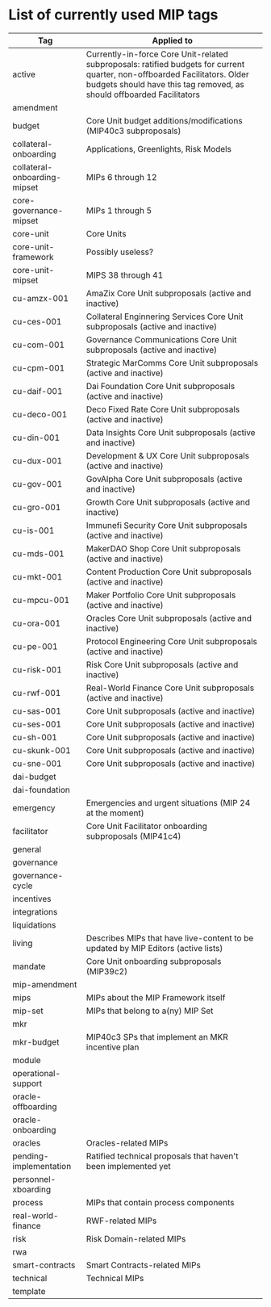 # List of currently used MIP tags

| Tag | Applied to |
|-|-|
| active | Currently-in-force Core Unit-related subproposals: ratified budgets for current quarter, non-offboarded Facilitators. Older budgets should have this tag removed, as should offboarded Facilitators |
| amendment | |
| budget | Core Unit budget additions/modifications (MIP40c3 subproposals) |
| collateral-onboarding | Applications, Greenlights, Risk Models |
| collateral-onboarding-mipset | MIPs 6 through 12 |
| core-governance-mipset | MIPs 1 through 5 |
| core-unit | Core Units |
| core-unit-framework | Possibly useless? |
| core-unit-mipset | MIPS 38 through 41 |
| cu-amzx-001 | AmaZix Core Unit subproposals (active and inactive) |
| cu-ces-001 | Collateral Enginnering Services Core Unit subproposals (active and inactive) |
| cu-com-001 | Governance Communications Core Unit subproposals (active and inactive) |
| cu-cpm-001 | Strategic MarComms Core Unit subproposals (active and inactive) |
| cu-daif-001 | Dai Foundation Core Unit subproposals (active and inactive) |
| cu-deco-001 | Deco Fixed Rate Core Unit subproposals (active and inactive) |
| cu-din-001 | Data Insights Core Unit subproposals (active and inactive) |
| cu-dux-001 | Development & UX Core Unit subproposals (active and inactive) |
| cu-gov-001 | GovAlpha Core Unit subproposals (active and inactive) |
| cu-gro-001 | Growth Core Unit subproposals (active and inactive) |
| cu-is-001 | Immunefi Security Core Unit subproposals (active and inactive) |
| cu-mds-001 | MakerDAO Shop Core Unit subproposals (active and inactive) |
| cu-mkt-001 | Content Production Core Unit subproposals (active and inactive) |
| cu-mpcu-001 | Maker Portfolio Core Unit subproposals (active and inactive) |
| cu-ora-001 | Oracles Core Unit subproposals (active and inactive) |
| cu-pe-001 | Protocol Engineering Core Unit subproposals (active and inactive) |
| cu-risk-001 | Risk Core Unit subproposals (active and inactive) |
| cu-rwf-001 | Real-World Finance Core Unit subproposals (active and inactive) |
| cu-sas-001 | Core Unit subproposals (active and inactive) |
| cu-ses-001 | Core Unit subproposals (active and inactive) |
| cu-sh-001 | Core Unit subproposals (active and inactive) |
| cu-skunk-001 | Core Unit subproposals (active and inactive) |
| cu-sne-001 | Core Unit subproposals (active and inactive) |
| dai-budget |  |
| dai-foundation |  |
| emergency | Emergencies and urgent situations (MIP 24 at the moment) |
| facilitator | Core Unit Facilitator onboarding subproposals (MIP41c4) |
| general |  |
| governance |  |
| governance-cycle |  |
| incentives |  |
| integrations |  |
| liquidations |  |
| living | Describes MIPs that have live-content to be updated by MIP Editors (active lists) |
| mandate | Core Unit onboarding subproposals (MIP39c2) |
| mip-amendment |  |
| mips | MIPs about the MIP Framework itself |
| mip-set | MIPs that belong to a(ny) MIP Set |
| mkr |  |
| mkr-budget | MIP40c3 SPs that implement an MKR incentive plan |
| module |  |
| operational-support |  |
| oracle-offboarding |  |
| oracle-onboarding |  |
| oracles | Oracles-related MIPs |
| pending-implementation | Ratified technical proposals that haven't been implemented yet |
| personnel-xboarding |  |
| process | MIPs that contain process components |
| real-world-finance | RWF-related MIPs |
| risk | Risk Domain-related MIPs |
| rwa | |
| smart-contracts | Smart Contracts-related MIPs |
| technical | Technical MIPs |
| template |  |
